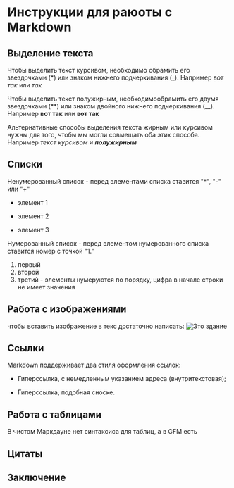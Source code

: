 # Инструкции для раюоты с Markdown

## Выделение текста

Чтобы выделить текст курсивом, необходимо обрамить его звездочками (*) или знаком нижнего подчеркивания (_). Например *вот так* или _так_

Чтобы выделить текст полужирным, необходимообрамить его двумя звездочками (**) или знаком двойного нижнего подчеркивания (__). Например **вот так** или __вот так__

Альтернативные способы выделения текста жирным или курсивом нужны для того, чтобы мы могли совмещать оба этих способа. Например _текст курсивом и **полужирным**_

## Списки

Ненумерованный список - перед элементами списка ставится "*", "-" или "+"

* элемент 1
+ элемент 2
- элемент 3

Нумерованный список - перед элементом нумерованного списка ставится номер с точкой "1."

1. первый    
2. второй
9. третий - элементы нумеруются по порядку, цифра в начале строки не имеет значения

## Работа с изображениями

чтобы вставить изображение в текс достаточно написать: ![Это здание](600.jpg)

## Сcылки

Markdown поддерживает два стиля оформления ссылок:

* Гиперссылка, с немедленным указанием адреса (внутритекстовая);

* Гиперссылка, подобная сноске.

## Работа с таблицами

В чистом Маркдауне нет синтаксиса для таблиц, а в GFM есть

## Цитаты

## Заключение
